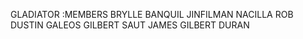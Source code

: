 GLADIATOR
:MEMBERS
BRYLLE BANQUIL
JINFILMAN NACILLA
ROB DUSTIN GALEOS
GILBERT SAUT
JAMES GILBERT DURAN
